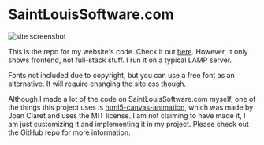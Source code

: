 # SaintLouisSoftware.com

![site screenshot](https://saintlouissoftware.com/images/gitreposcreenshot.png)

This is the repo for my website's code. Check it out [here](https://saintlouissoftware.com). However, it only shows frontend, not full-stack stuff. I run it on a typical LAMP server. 

Fonts not included due to copyright, but you can use a free font as an alternative. It will require changing the site.css though.

Although I made a lot of the code on SaintLouisSoftware.com myself, one of the things this project uses is [html5-canvas-animation](https://github.com/JoanClaret/html5-canvas-animation), which was made by Joan Claret and uses the MIT license. I am not claiming to have made it, I am just customizing it and implementing it in my project. Please check out the GitHub repo for more information.
